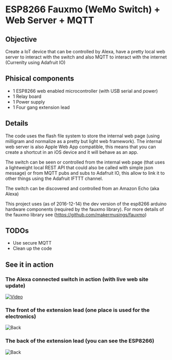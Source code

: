 # ESP8266 Fauxmo (WeMo Switch) + Web Server + MQTT

## Objective

Create a IoT device that can be controlled by Alexa, have a pretty local web server to interact with the switch and also MQTT to interact with the internet (Currenlty using Adafruit IO)

## Phisical components

- 1 ESP8266 web enabled microcontroller (with USB serial and power)
- 1 Relay board
- 1 Power supply
- 1 Four gang extension lead 

## Details

The code uses the flash file system to store the internal web page (using milligram and normalize as a pretty but light web framework). The internal web server is also Apple Web App compatible, this means that you can create a shortcut in an iOS device and it will behave as an app.

The switch can be seen or controlled from the internal web page (that uses a lightweight local REST API that could also be called with simple json message) or from MQTT pubs and subs to Adafruit IO, this allow to link it to other things using the Adafruit IFTTT channel.

The switch can be discovered and controlled from an Amazon Echo (aka Alexa)

This project uses (as of 2016-12-14) the dev version of the esp8266 arduino hardware components (required by the fauxmo library). For more details of the fauxmo library see (https://github.com/makermusings/fauxmo)

## TODOs

- Use secure MQTT
- Clean up the code

## See it in action

### The Alexa connected switch in action (with live web site update)
[![Video](http://img.youtube.com/vi/ynBR8wsPKC0/0.jpg)](http://www.youtube.com/watch?v=ynBR8wsPKC0)
### The front of the extension lead (one place is used for the electronics)
![Back](http://i.imgur.com/2W85tQJ.jpg)
### The back of the extension lead (you can see the ESP8266)
![Back](http://i.imgur.com/AbDjojx.jpg)